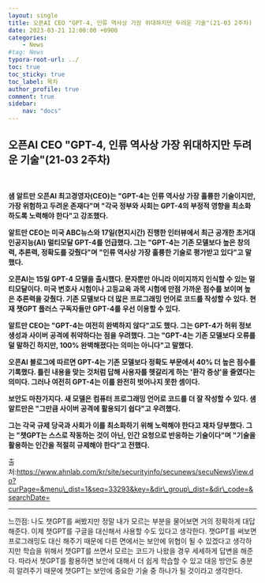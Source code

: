 ```yaml
---
layout: single
title: 오픈AI CEO "GPT-4, 인류 역사상 가장 위대하지만 두려운 기술"(21-03 2주차)
date: 2023-03-21 12:00:00 +0900
categories: 
    - News
#tag: News
typora-root-url: ../
toc: true
toc_sticky: true
toc_label: 목차
author_profile: true
comment: true
sidebar:
    nav: "docs"
---
```



## 오픈AI CEO "GPT-4, 인류 역사상 가장 위대하지만 두려운 기술"(21-03 2주차)

<br>

**샘 알트만 오픈AI 최고경영자(CEO)는 "GPT-4는 인류 역사상 가장 훌륭한 기술이지만, 가장 위험하고 두려운 존재다"며 "각국 정부와 사회는 GPT-4의 부정적 영향을 최소화하도록 노력해야 한다"고 강조했다.**

**알트만 CEO는 미국 ABC뉴스와 17일(현지시간) 진행한 인터뷰에서 최근 공개한 초거대 인공지능(AI) 멀티모달 GPT-4를 언급했다. 그는 "GPT-4는 기존 모델보다 높은 창의력, 추론력, 정확도를 갖췄다"며 "인류 역사상 가장 훌륭한 기술로 평가받고 있다"고 말했다.**

**오픈AI는 15일 GPT-4 모델을 출시했다. 문자뿐만 아니라 이미지까지 인식할 수 있는 멀티모달이다. 미국 변호사 시험이나 고등교육 과목 시험에 만점 가까운 점수를 보이며 높은 추론력을 갖췄다. 기존 모델보다 더 많은 프로그래밍 언어로 코드를 작성할 수 있다. 현재 챗GPT 플러스 구독자들만 GPT-4를 우선 이용할 수 있다.**

**알트만 CEO는 "GPT-4는 여전히 완벽하지 않다"고도 했다. 그는 GPT-4가 허위 정보 생성과 사이버 공격에 취약하다는 점을 우려했다. 그는 "GPT-4는 기존 모델보다 오류를 덜 말하긴 하지만, 100% 완벽해졌다는 의미는 아니다"고 말했다.**

**오픈AI 블로그에 따르면 GPT-4는 기존 모델보다 정확도 부문에서 40% 더 높은 점수를 기록했다. 틀린 내용을 맞는 것처럼 답해 사용자를 헷갈리게 하는 '환각 증상'을 줄였다는 의미다. 그러나 여전히 GPT-4는 이를 완전히 벗어나지 못한 셈이다.**

**보안도 마찬가지다. 새 모델은 컴퓨터 프로그래밍 언어로 코드를 더 잘 작성할 수 있다. 샘 알트만은 "그만큼 사이버 공격에 활용되기 쉽다"고 우려했다.**

**그는 각국 규제 당국과 사회가 이를 최소화하기 위해 노력해야 한다고 재차 당부했다. 그는 "챗GPT는 스스로 작동하는 것이 아닌, 인간 요청으로 반응하는 기술이다"며 "기술을 활용하는 인간을 적절히 규제해야 한다"고 전했다.​** 

출처:https://www.ahnlab.com/kr/site/securityinfo/secunews/secuNewsView.do?curPage=&menu\_dist=1&seq=33293&key=&dir\_group\_dist=&dir\_code=&searchDate=

* * *

느낀점: 나도 챗GPT를 써봤지만 정말 내가 모르는 부분을 물어보면 거의 정확하게 대답해준다. 이제 챗GPT를 구글을 대신해서 사용할 수도 있다고 생각한다. 챗GPT를 써보면 프로그래밍도 대신 해주기 때문에 다른 면에서는 보안에 위협이 될 수 있겠다고 생각하지만 학습을 위해서 챗GPT를 쓰면서 모르는 코드가 나왔을 경우 세세하게 답변을 해준다. 따라서 챗GPT를 활용하면 보안에 대해서 더 쉽게 학습할 수 있고 대응 방안도 충분히 알려주기 때문에 챗GPT는 보안에 중요한 기술 중 하나가 될 것이라고 생각한다.